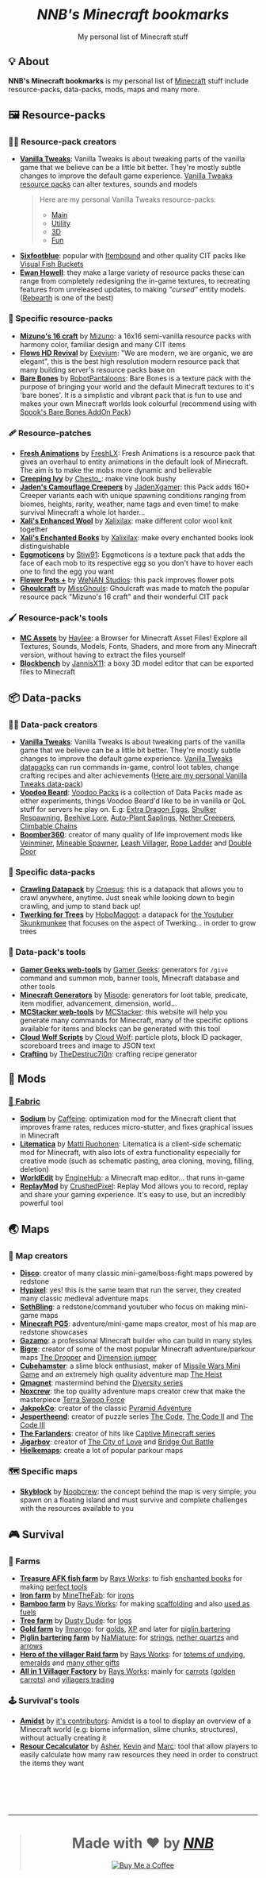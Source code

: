 <h1 align="center"><i>NNB's Minecraft bookmarks</i></h1>
<p align="center">My personal list of Minecraft stuff</p>
<!-- <p align="center"><img src=""></p> -->

## 💡 About
**NNB's Minecraft bookmarks** is my personal list of [Minecraft](https://www.minecraft.net) stuff include resource-packs, data-packs, mods, maps and many more.

## 🖼️ Resource-packs
### 👨‍🎨 Resource-pack creators
- [**Vanilla Tweaks**](https://vanillatweaks.net): Vanilla Tweaks is about tweaking parts of the vanilla game that we believe can be a little bit better. They're mostly subtle changes to improve the default game experience. [Vanilla Tweaks resource packs](https://vanillatweaks.net/picker/resource-packs) can alter textures, sounds and models
  > Here are my personal Vanilla Tweaks resource-packs:
  > - [Main](https://vanillatweaks.net/share/#fLipkH)
  > - [Utility](https://vanillatweaks.net/share/#DbjNCD)
  > - [3D](https://vanillatweaks.net/share/#vGemyF)
  > - [Fun](https://vanillatweaks.net/share/#Trs9GQ)
- [**Sixfootblue**](https://www.planetminecraft.com/member/sixfootblue): popular with [Itembound](https://www.planetminecraft.com/texture-pack/itembound-fixed) and other quality CIT packs like [Visual Fish Buckets](https://www.planetminecraft.com/texture-pack/visual-fish-buckets-1-13-1/)
- [**Ewan Howell**](https://www.ewanhowell.com): they make a large variety of resource packs these can range from completely redesigning the in-game textures, to recreating features from unreleased updates, to making *"cursed"* entity models. ([Rebearth](https://www.ewanhowell.com/?pack=rebearth-remastered) is one of the best)

### 🎨 Specific resource-packs
- [**Mizuno's 16 craft**](https://mizunomcmemo.blogspot.com/p/resourcepack.html) by [Mizuno](https://mizunomcmemo.blogspot.com): a 16x16 semi-vanilla resource packs with harmony color, familiar design and many CIT items
- [**Flows HD Revival**](http://flowshdrevival.com) by [Exevium](https://www.planetminecraft.com/member/exevium): "We are modern, we are organic, we are elegant", this is the best high resolution modern resource pack that many building server's resource packs base on
- [**Bare Bones**](https://www.planetminecraft.com/texture-pack/bare-bones) by [RobotPantaloons](https://www.robotpantaloons.com): Bare Bones is a texture pack with the purpose of bringing your world and the default Minecraft textures to it's 'bare bones'. It is a simplistic and vibrant pack that is fun to use and makes your own Minecraft worlds look colourful (recommend using with [Spook's Bare Bones AddOn Pack](https://www.planetminecraft.com/texture-pack/spook-s-bare-bones-addon-pack/))

### 🩹 Resource-patches
- [**Fresh Animations**](https://www.planetminecraft.com/texture-pack/fresh-animations-v1-0) by [FreshLX](https://www.youtube.com/channel/UCCs_JwXYjjgeRIujTlbswIw):  Fresh Animations is a resource pack that gives an overhaul to entity animations in the default look of Minecraft. The aim is to make the mobs more dynamic and believable
- [**Creeping Ivy**](https://www.planetminecraft.com/texture-pack/creeping-ivy) by [Chesto_](https://www.planetminecraft.com/member/chesto_): make vine look bushy
- [**Jaden's Camouflage Creepers**](https://www.planetminecraft.com/texture-pack/jaden-s-camouflage-creepers-optifine-required) by [JadenXgamer](https://www.planetminecraft.com/member/jadenxgamer): this Pack adds 160+ Creeper variants each with unique spawning conditions ranging from biomes, heights, rarity, weather, name tags and even time! to make survival Minecraft a whole lot harder...
- [**Xali's Enhanced Wool**](https://www.planetminecraft.com/texture-pack/xali-s-enhanced-wool) by [Xalixilax](https://www.planetminecraft.com/member/xalixilax): make different color wool knit together
- [**Xali's Enchanted Books**](https://www.planetminecraft.com/texture-pack/xali-s-enchanted-books) by [Xalixilax](https://www.planetminecraft.com/member/xalixilax): make every enchanted books look distinguishable
- [**Eggmoticons**](https://www.planetminecraft.com/texture-pack/eggmoticons-egg-faces) by [Stiw91](https://www.planetminecraft.com/member/stiw91): Eggmoticons is a texture pack that adds the face of each mob to its respective egg so you don't have to hover each one to find the egg you want
- [**Flower Pots +**](https://www.planetminecraft.com/texture-pack/flower-pots) by [WeNAN Studios](https://www.planetminecraft.com/member/wenan_studios): this pack improves flower pots
- [**Ghoulcraft**](https://www.ghoulcraft.com) by [MissGhouls](https://www.ghoulcraft.com/about-us): Ghoulcraft was made to match the popular resource pack "Mizuno's 16 craft" and their wonderful CIT pack

### 🖌️ Resource-pack's tools
- [**MC Assets**](https://mcasset.cloud) by [Haylee](https://inventivetalent.org): a Browser for Minecraft Asset Files! Explore all Textures, Sounds, Models, Fonts, Shaders, and more from any Minecraft version, without having to extract the files yourself
- [**Blockbench**](https://www.blockbench.net) by [JannisX11](https://github.com/JannisX11): a boxy 3D model editor that can be exported files to Minecraft

## 📦 Data-packs
### 👩‍🔬 Data-pack creators
- [**Vanilla Tweaks**](https://vanillatweaks.net): Vanilla Tweaks is about tweaking parts of the vanilla game that we believe can be a little bit better. They're mostly subtle changes to improve the default game experience. [Vanilla Tweaks datapacks](https://vanillatweaks.net/picker/datapacks) can run commands in-game, control loot tables, change crafting recipes and alter achievements ([Here are my personal Vanilla Tweaks data-pack](https://vanillatweaks.net/share#gadHkn))
- [**Voodoo Beard**](https://mc.voodoobeard.com): [Voodoo Packs](https://mc.voodoobeard.com/#datapacks) is a collection of Data Packs made as either experiments, things Voodoo Beard'd like to be in vanilla or QoL stuff for servers he play on. E.g: [Extra Dragon Eggs](https://mc.voodoobeard.com/#extra_dragon_eggs), [Shulker Respawning](https://mc.voodoobeard.com/#shulker_respawning), [Beehive Lore](https://mc.voodoobeard.com/#beehive_lore), [Auto-Plant Saplings](https://mc.voodoobeard.com/#auto-plant_saplings), [Nether Creepers](https://mc.voodoobeard.com/#nether_creepers), [Climbable Chains](https://mc.voodoobeard.com/#climbable_chains)
- [**Boomber360**](https://www.planetminecraft.com/member/boomber360): creator of many quality of life improvement mods like [Veinminer](https://www.planetminecraft.com/data-pack/veinminer-by-boomber), [Mineable Spawner](https://www.planetminecraft.com/data-pack/mineable-spawner), [Leash Villager](https://www.planetminecraft.com/data-pack/leash-villager), [Rope Ladder](https://www.planetminecraft.com/data-pack/rope-ladder-datapack) and [Double Door](https://www.planetminecraft.com/data-pack/double-door)

### 🧱 Specific data-packs
- [**Crawling Datapack**](https://www.planetminecraft.com/data-pack/crawling-datapack) by [Croesus](https://www.planetminecraft.com/member/croesus): this is a datapack that allows you to crawl anywhere, anytime. Just sneak while looking down to begin crawling, and jump to stand back up!
- [**Twerking for Trees**](https://www.planetminecraft.com/data-pack/twerking-for-trees) by [HoboMaggot](https://www.planetminecraft.com/member/hobomaggot): a datapack for [the Youtuber Skunkmunkee](https://www.youtube.com/user/spmetz) that focuses on the aspect of Twerking... in order to grow trees

### 🧰 Data-pack's tools
- [**Gamer Geeks web-tools**](https://www.gamergeeks.net) by [Gamer Geeks](https://www.youtube.com/channel/UCIsEPo8j14FGrGvQg-4qq1Q): generators for `/give` command and summon mob, banner tools, Minecraft database and other tools
- [**Minecraft Generators**](https://misode.github.io) by [Misode](https://github.com/misode): generators for loot table, predicate, item modifier, advancement, dimension, world...
- [**MCStacker web-tools**](https://mcstacker.net) by [MCStacker](https://twitter.com/PyroStunts): this website will help you generate many commands for Minecraft, many of the specific options available for items and blocks can be generated with this tool
- [**Cloud Wolf Scripts**](https://cloudwolfyt.github.io) by [Cloud Wolf](https://www.youtube.com/channel/UCZnBqVITQ0dloqUU0fGxY3g): particle plots, block ID packager, scoreboard trees and image to JSON text
- [**Crafting**](https://crafting.thedestruc7i0n.ca) by [TheDestruc7i0n](https://thedestruc7i0n.ca): crafting recipe generator

## 🔧 Mods
### [📜 Fabric](https://fabricmc.net)
- [**Sodium**](https://github.com/CaffeineMC/sodium-fabric) by [Caffeine](https://github.com/CaffeineMC): optimization mod for the Minecraft client that improves frame rates, reduces micro-stutter, and fixes graphical issues in Minecraft
- [**Litematica**](https://github.com/maruohon/litematica) by [Matti Ruohonen](https://github.com/maruohon): Litematica is a client-side schematic mod for Minecraft, with also lots of extra functionality especially for creative mode (such as schematic pasting, area cloning, moving, filling, deletion)
- [**WorldEdit**](https://github.com/EngineHub/WorldEdit) by [EngineHub](https://enginehub.org): a Minecraft map editor... that runs in-game
- [**ReplayMod**](https://www.replaymod.com) by [CrushedPixel](https://www.youtube.com/channel/UCbGrzgowatCRk7x5gVXhz-g): Replay Mod allows you to record, replay and share your gaming experience. It's easy to use, but an incredibly powerful tool

<!-- - [**ConnectedTexturesMod**](https://github.com/PepperCode1/ConnectedTexturesMod-Fabric) by [PepperCode1](https://github.com/PepperCode1): -->

## 🌏 Maps
### 👷 Map creators
- [**Disco**](https://www.planetminecraft.com/member/disco_): creator of many classic mini-game/boss-fight maps powered by redstone
- [**Hypixel**](https://www.planetminecraft.com/member/hypixel): yes! this is the same team that run the server, they created many classic medieval adventure maps
- [**SethBling**](https://www.planetminecraft.com/member/sethbling): a redstone/command youtuber who focus on making mini-game maps
- [**Minecraft PG5**](https://www.planetminecraft.com/member/minecraftpg5): adventure/mini-game maps creator, most of his map are redstone showcases
- [**Gazamo**](https://www.planetminecraft.com/member/gazamo): a professional Minecraft builder who can build in many styles
- [**Bigre**](https://www.planetminecraft.com/member/bigre): creator of some of the most popular Minecraft adventure/parkour maps [The Dropper](https://www.planetminecraft.com/project/advpuzz-the-dropper-2-new-levels) and [Dimension jumper](https://www.planetminecraft.com/project/advpuzz-15-dimension-jumper)
- [**Cubehamster**](https://www.planetminecraft.com/member/cubehamster): a slime block enthusiast, maker of [Missile Wars Mini Game](https://www.planetminecraft.com/project/missile-wars-mini-game-for-18) and an extremely high quality adventure map [The Heist](https://www.planetminecraft.com/project/the-heist-3372054)
- [**Qmagnet**](https://www.planetminecraft.com/member/qmagnet): mastermind behind the [Diversity series](https://www.planetminecraft.com/project/diversity-multi-genre-map)
- [**Noxcrew**](https://www.planetminecraft.com/member/noxcrew): the top quality adventure maps creator crew that make the masterpiece [Terra Swoop Force](https://www.planetminecraft.com/project/terra-swoop-force---noxcrews-new-minecraft-arcade-adventure-map)
- [**JakpokCo**](https://www.planetminecraft.com/member/jakpokco): creator of the classic [Pyramid Adventure](https://www.planetminecraft.com/project/pyramid-adventure-adventure-map)
- [**Jespertheend**](https://jespertheend.com): creator of puzzle series [The Code](https://www.minecraftforum.net/forums/mapping-and-modding-java-edition/maps/1532767-the-code), [The Code II](https://www.minecraftforum.net/forums/mapping-and-modding-java-edition/maps/1543836-the-code-ii-infinite) and [The Code III](https://www.minecraftforum.net/forums/mapping-and-modding-java-edition/maps/1554017-the-code-iii-end)
- [**The Farlanders**](https://thefarlanders.com): creator of hits like [Captive Minecraft series](https://thefarlanders.com/captive-minecraft-home)
- [**Jigarbov**](https://www.jigarbov.net): creator of [The City of Love](https://www.jigarbov.net/the-city-of-love-custom-map) and [Bridge Out Battle](https://www.jigarbov.net/bridge-out-battle-map-release)
- [**Hielkemaps**](https://hielkemaps.com): create a lot of popular parkour maps

### 🗺️ Specific maps
- [**Skyblock**](https://www.minecraftforum.net/forums/mapping-and-modding-java-edition/maps/1473433-surv-skyblock) by [Noobcrew](https://www.minecraftforum.net/members/Noobcrew): the concept behind the map is very simple; you spawn on a floating island and must survive and complete challenges with the resources available to you

## 🎮 Survival
### 🚜 Farms
- [**Treasure AFK fish farm**](https://www.youtube.com/watch?v=OMEInK81SG0) by [Rays Works](https://www.youtube.com/channel/UCDi2s0xQrfFwivdmsPiuU_w): to fish [enchanted books](https://minecraft.fandom.com/wiki/Enchanted_Book) for making [perfect tools](https://ender-chest.com/tutorials/best-minecraft-enchantments-for-everything)
- [**Iron farm**](https://www.youtube.com/watch?v=Pa4wRB5WJqc) by [MineTheFab](https://www.youtube.com/channel/UCA80oRPhnBQLaSHk4ABfh2w): for [irons](https://minecraft.fandom.com/wiki/Iron_Ingot)
- [**Bamboo farm**](https://www.youtube.com/watch?v=cwu1z82IXYc) by [Rays Works](https://www.youtube.com/channel/UCDi2s0xQrfFwivdmsPiuU_w): for making [scaffolding](https://minecraft.fandom.com/wiki/Scaffolding) and also [used as fuels](https://minecraft.fandom.com/wiki/Bamboo#Fuel)
- [**Tree farm**](https://www.youtube.com/watch?v=CoWb8JmMLhw) by [Dusty Dude](https://www.youtube.com/channel/UCvYXnd_Av0OuxQZSjso3jQA): for [logs](https://minecraft.fandom.com/wiki/Log)
- [**Gold farm**](https://www.youtube.com/watch?v=lCs3StdbuqU) by [Ilmango](https://www.youtube.com/channel/UCHSI8erNrN6hs3sUK6oONLA): for [golds](https://minecraft.fandom.com/wiki/Gold_Ingot), [XP](https://minecraft.fandom.com/wiki/Experience) and later for [piglin bartering](https://minecraft.fandom.com/wiki/Bartering)
- [**Piglin bartering farm**](https://www.youtube.com/watch?v=BSIw_Mk0bJ4) by [NaMiature](https://www.youtube.com/channel/UC3iJe8ix3c9220yOZtlCRXQ): for [strings](https://minecraft.fandom.com/wiki/String), [nether quartzs](https://minecraft.fandom.com/wiki/Nether_Quartz) and [arrows](https://minecraft.fandom.com/wiki/Arrow)
- [**Hero of the villager Raid farm**](https://www.youtube.com/watch?v=2gcWlWTuTj8) by [Rays Works](https://www.youtube.com/channel/UCDi2s0xQrfFwivdmsPiuU_w): for [totems of undying](https://minecraft.fandom.com/wiki/Totem_of_Undying), [emeralds](https://minecraft.fandom.com/wiki/Emerald) and [many other gifts](https://minecraft.fandom.com/wiki/Hero_of_the_Village#Gifts)
- [**All in 1 Villager Factory**](https://www.youtube.com/watch?v=-AkoWbKdYvw) by [Rays Works](https://www.youtube.com/channel/UCDi2s0xQrfFwivdmsPiuU_w): mainly for [carrots](https://minecraft.fandom.com/wiki/Carrot) ([golden carrots](https://minecraft.fandom.com/wiki/Golden_Carrot)) and [villagers trading](https://minecraft.fandom.com/wiki/Trading)

### 🕹️ Survival's tools
- [**Amidst**](https://github.com/toolbox4minecraft/amidst) by [it's contributors](https://github.com/toolbox4minecraft/amidst/graphs/contributors): Amidst is a tool to display an overview of a Minecraft world (e.g: biome information, slime chunks, structures), without actually creating it
- [**Resour Cecalculator**](https://resourcecalculator.com/minecraft) by [Asher](https://aglick.com), [Kevin](https://resourcecalculator.com/minecraft/kroden3d@gmail.com) and [Marc](https://github.com/mmodrow): tool that allow players to easily calculate how many raw resources they need in order to construct the items they want

<br><br><br><br>

---

> <h1 align="center">Made with ❤️ by <a href="https://github.com/NNBnh"><i>NNB</i></a></h1>
>
> <p align="center"><a href="https://www.buymeacoffee.com/nnbnh"><img src="https://img.shields.io/badge/buy_me_a_coffee%20-%23F7CA88.svg?logo=buy-me-a-coffee&logoColor=333333&style=for-the-badge" alt="Buy Me a Coffee"></a></p>
